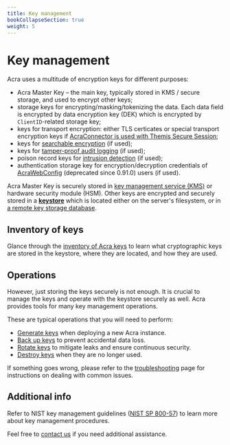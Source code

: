 ```yaml
---
title: Key management
bookCollapseSection: true
weight: 5
---
```


# Key management

Acra uses a multitude of encryption keys for different purposes:

  - Acra Master Key – the main key, typically stored in KMS / secure storage, and used to encrypt other keys;
  - storage keys for encrypting/masking/tokenizing the data. Each data field is encrypted by data encryption key (DEK) which is encrypted by `ClientID`-related storage key;
  - keys for transport encryption: either TLS certicates or special transport encryption keys if [AcraConnector is used with Themis Secure Session](/acra/security-controls/transport-security/acra-connector/);
  - keys for [searchable encryption](/acra/security-controls/searchable-encryption/) (if used);
  - keys for [tamper-proof audit logging](/acra/security-controls/security-logging-and-events/audit-logging) (if used);
  - poison record keys for [intrusion detection](/acra/security-controls/intrusion-detection/#poison-records) (if used);
  - authentication storage key for encryption/decryption credentials of [AcraWebConfig](/acra/configuring-maintaining/general-configuration/acra-webconfig) (deprecated since 0.91.0) users (if used).

Acra Master Key is securely stored in [key management service (KMS)](/acra/acra-in-depth/architecture/key-storage-and-kms/#kms) or hardware security module (HSM). Other keys are encrypted and securely stored in a [**keystore**](versions) which is located either on the server's filesystem, or in [a remote key storage database](/acra/acra-in-depth/architecture/key-storage-and-kms/#key-storage).

## Inventory of keys

Glance through the [inventory of Acra keys](inventory) to learn what cryptographic keys are stored in the keystore, where they are located, and how they are used.


## Operations

However, just storing the keys securely is not enough. It is crucial to manage the keys and operate with the keystore securely as well. Acra provides tools for many key management operations.

These are typical operations that you will need to perform:

  - [Generate keys](operations/generation) when deploying a new Acra instance.
  - [Back up keys](operations/backup) to prevent accidental data loss.
  - [Rotate keys](operations/rotation) to mitigate leaks and ensure continuous security.
  - [Destroy keys](operations/destruction) when they are no longer used.

If something goes wrong, please refer to the [troubleshooting](troubleshooting) page
for instructions on dealing with common issues.


## Additional info

Refer to NIST key management guidelines ([NIST SP 800-57](https://csrc.nist.gov/Projects/Key-Management/key-management-guidelines)) to learn more about key management procedures.

Feel free to [contact us](mailto:dev@cossacklabs.com) if you need additional assistance.
